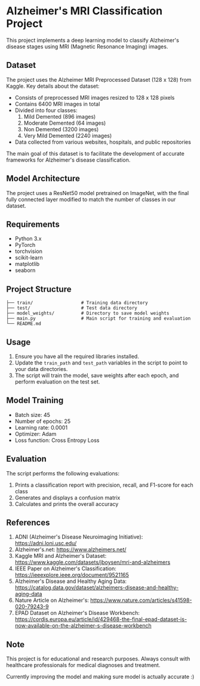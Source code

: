 # Alzheimer's MRI Classification Project

This project implements a deep learning model to classify Alzheimer's disease stages using MRI (Magnetic Resonance Imaging) images.

## Dataset

The project uses the Alzheimer MRI Preprocessed Dataset (128 x 128) from Kaggle. Key details about the dataset:

- Consists of preprocessed MRI images resized to 128 x 128 pixels
- Contains 6400 MRI images in total
- Divided into four classes:
  1. Mild Demented (896 images)
  2. Moderate Demented (64 images)
  3. Non Demented (3200 images)
  4. Very Mild Demented (2240 images)
- Data collected from various websites, hospitals, and public repositories

The main goal of this dataset is to facilitate the development of accurate frameworks for Alzheimer's disease classification.

## Model Architecture

The project uses a ResNet50 model pretrained on ImageNet, with the final fully connected layer modified to match the number of classes in our dataset.

## Requirements

- Python 3.x
- PyTorch
- torchvision
- scikit-learn
- matplotlib
- seaborn

## Project Structure

```
├── train/                  # Training data directory
├── test/                   # Test data directory
├── model_weights/          # Directory to save model weights
├── main.py                 # Main script for training and evaluation
└── README.md
```

## Usage

1. Ensure you have all the required libraries installed.
2. Update the `train_path` and `test_path` variables in the script to point to your data directories.
3. The script will train the model, save weights after each epoch, and perform evaluation on the test set.

## Model Training

- Batch size: 45
- Number of epochs: 25
- Learning rate: 0.0001
- Optimizer: Adam
- Loss function: Cross Entropy Loss

## Evaluation

The script performs the following evaluations:

1. Prints a classification report with precision, recall, and F1-score for each class
2. Generates and displays a confusion matrix
3. Calculates and prints the overall accuracy

## References

1. ADNI (Alzheimer's Disease Neuroimaging Initiative): https://adni.loni.usc.edu/
2. Alzheimer's.net: https://www.alzheimers.net/
3. Kaggle MRI and Alzheimer's Dataset: https://www.kaggle.com/datasets/jboysen/mri-and-alzheimers
4. IEEE Paper on Alzheimer's Classification: https://ieeexplore.ieee.org/document/9521165
5. Alzheimer's Disease and Healthy Aging Data: https://catalog.data.gov/dataset/alzheimers-disease-and-healthy-aging-data
6. Nature Article on Alzheimer's: https://www.nature.com/articles/s41598-020-79243-9
7. EPAD Dataset on Alzheimer's Disease Workbench: https://cordis.europa.eu/article/id/429468-the-final-epad-dataset-is-now-available-on-the-alzheimer-s-disease-workbench

## Note

This project is for educational and research purposes. Always consult with healthcare professionals for medical diagnoses and treatment.

Currently improving the model and making sure model is actually accurate :)
